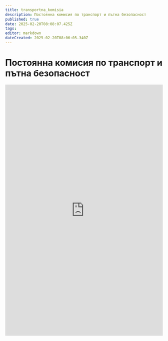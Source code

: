```yaml
---
title: transportna_komisia
description: Постоянна комисия по транспорт и пътна безопасност
published: true
date: 2025-02-20T08:08:07.425Z
tags: 
editor: markdown
dateCreated: 2025-02-20T08:06:05.340Z
---
```


# Постоянна комисия по транспорт и пътна безопасност
<iframe src="https://council.sofia.bg/postoianna-komisia-po-transport-i-turizum" title="Разписания" width="100%" height="800px" scrolling="yes" frameBorder="0">
</iframe>